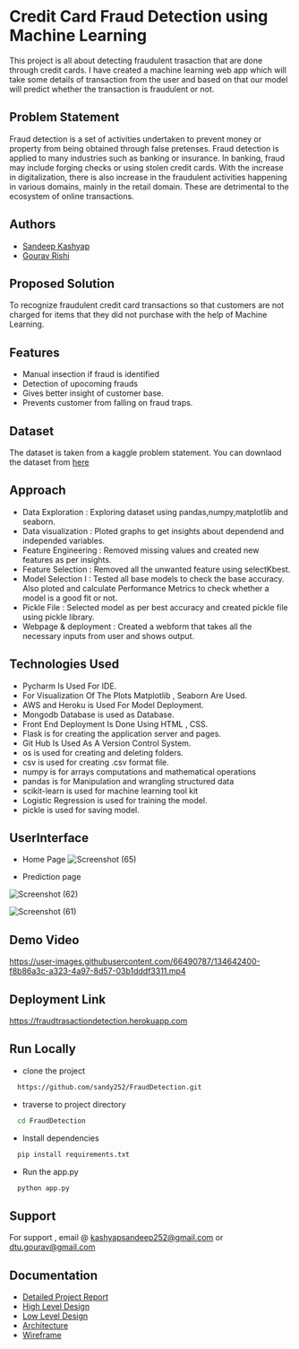 # Credit Card Fraud Detection using Machine Learning
This project is all about detecting fraudulent trasaction that are done through credit cards. I have created a machine learning web app which will take some details of transaction from the user and based on that our model will predict whether the transaction is fraudulent or not.
## Problem Statement

Fraud detection is a set of activities undertaken to prevent money or property from
being obtained through false pretenses. Fraud detection is applied to many industries
such as banking or insurance. In banking, fraud may include forging checks or using
stolen credit cards. With the increase in digitalization, there is also increase in the fraudulent activities
happening in various domains, mainly in the retail domain. These are detrimental to the
ecosystem of online transactions.

## Authors

- [Sandeep Kashyap](https://www.github.com/sandy252)
- [Gourav Rishi](https://github.com/GOURAVRISHI)

  
## Proposed Solution


To recognize fraudulent credit card transactions so that customers are not charged for items that they did not purchase with the help of Machine Learning.

  
## Features

- Manual insection if fraud is identified
- Detection of upocoming frauds
- Gives better insight  of customer base.
- Prevents customer from falling on fraud traps.

  
## Dataset

The dataset is taken from a kaggle problem statement.
You can downlaod the dataset from [here](https://www.kaggle.com/mlg-ulb/creditcardfraud)

  ## Approach

- Data Exploration : Exploring dataset using pandas,numpy,matplotlib and seaborn.
- Data visualization : Ploted graphs to get insights about dependend and independed variables.
- Feature Engineering : Removed missing values and created new features as per insights.
- Feature Selection : Removed all the unwanted feature using selectKbest.
- Model Selection I : Tested all base models to check the base accuracy. Also ploted and calculate Performance Metrics to check whether a model is a good fit or not.
- Pickle File : Selected model as per best accuracy and created pickle file using pickle library.
- Webpage & deployment : Created a webform that takes all the necessary inputs from user and shows output.

## Technologies Used

- Pycharm Is Used For IDE.
- For Visualization Of The Plots Matplotlib , Seaborn Are Used.
- AWS and Heroku is Used For Model Deployment.
- Mongodb Database is used as Database.
- Front End Deployment Is Done Using HTML , CSS.
- Flask is for creating the application server and pages.
- Git Hub Is Used As A Version Control System.
- os is used for creating and deleting folders.
- csv is used for creating .csv format file.
- numpy is for arrays computations and mathematical operations
- pandas is for Manipulation and wrangling structured data
- scikit-learn is used for machine learning tool kit
- Logistic Regression is used for training the model.
- pickle is used for saving model.

  
## UserInterface

- Home Page
  ![Screenshot (65)](https://user-images.githubusercontent.com/66490787/134642251-4598e41d-ea87-4d53-97b0-6ef51a3b500b.png)


- Prediction page
  
![Screenshot (62)](https://user-images.githubusercontent.com/66490787/134642300-c6ddd820-bde2-414e-a17f-90b5e6cc19fc.png)

![Screenshot (61)](https://user-images.githubusercontent.com/66490787/134642319-594fe3fc-6d11-4717-8834-96575f057d09.png)


## Demo Video


https://user-images.githubusercontent.com/66490787/134642400-f8b86a3c-a323-4a97-8d57-03b1dddf3311.mp4


## Deployment Link

https://fraudtrasactiondetection.herokuapp.com


## Run Locally

- clone the project

```bash
  https://github.com/sandy252/FraudDetection.git
```
- traverse to project directory
```bash
  cd FraudDetection
```
- Install dependencies
```bash
  pip install requirements.txt
```
- Run the app.py
```bash
  python app.py
```

## Support
For support , email @ kashyapsandeep252@gmail.com or dtu.gourav@gmail.com


## Documentation
- [Detailed Project Report](https://drive.google.com/file/d/1W48MK9WrmGFU18HWjxumkSk5bCfwNJEG/view?usp=sharing)
- [High Level Design](https://drive.google.com/file/d/17H0KBBAsrmbosJ60LPqapOzjYhSjCPEN/view?usp=sharing)
- [Low Level Design](https://drive.google.com/file/d/1j9FM33Vo0J1EV3WtDPeMi4aQ1EnYg3G8/view?usp=sharing)
- [Architecture](https://drive.google.com/file/d/1053vME8g140Lqb6BURCWi1OcBycDwKAM/view?usp=sharing)
- [Wireframe](https://drive.google.com/file/d/1wt12CYrzoVMnklyMbMouazRLK35fWD9d/view?usp=sharing)


